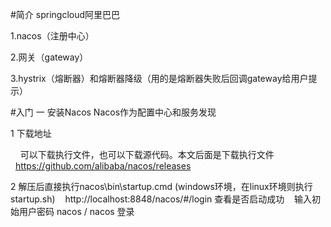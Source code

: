 #简介
springcloud阿里巴巴

1.nacos（注册中心） 

2.网关（gateway） 

3.hystrix（熔断器）和熔断器降级（用的是熔断器失败后回调gateway给用户提示）


#入门
一 安装Nacos
Nacos作为配置中心和服务发现

1 下载地址

    可以下载执行文件，也可以下载源代码。本文后面是下载执行文件
    https://github.com/alibaba/nacos/releases

2 解压后直接执行nacos\bin\startup.cmd (windows环境，在linux环境则执行startup.sh)
   http://localhost:8848/nacos/#/login 查看是否启动成功
   输入初始用户密码 nacos / nacos 登录